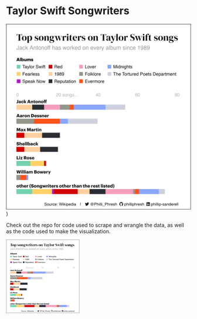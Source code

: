 # Taylor Swift Songwriters

![Visualization of song count for songwriters that have collaborated with Taylor Swift on her main albums](https://github.com/philliphresh/taylor-swift-songwriters/blob/main/ts-songwriters-by-album.png))

Check out the repo for code used to scrape and wrangle the data, as well as the code used to make the visualization.

<img src="https://github.com/philliphresh/taylor-swift-songwriters/blob/main/ts-songwriters-by-album.png" alt="Visualization of song count for songwriters that have collaborated with Taylor Swift on her main albums" width="200"/>